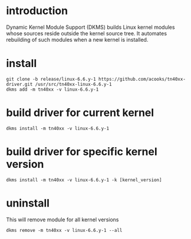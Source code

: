 introduction
============
Dynamic Kernel Module Support (DKMS) builds Linux kernel modules whose sources reside outside the kernel source tree. It automates rebuilding of such modules when a new kernel is installed.

install
=======
    git clone -b release/linux-6.6.y-1 https://github.com/acooks/tn40xx-driver.git /usr/src/tn40xx-linux-6.6.y-1
    dkms add -m tn40xx -v linux-6.6.y-1

build driver for current kernel
===============================
    dkms install -m tn40xx -v linux-6.6.y-1

build driver for specific kernel version
========================================
    dkms install -m tn40xx -v linux-6.6.y-1 -k [kernel_version]

uninstall
=========
This will remove module for all kernel versions

    dkms remove -m tn40xx -v linux-6.6.y-1 --all
